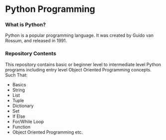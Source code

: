 # Python Programming

### What is Python?

Python is a popular programming language. It was created by Guido van Rossum, and released in 1991.

### Repository Contents

This repository contains basic or beginner level to intermediate level Python programs including entry level Object Oriented Programming concepts.
Such That:

- Basics
- String
- List
- Tuple
- Dictionary
- Set
- If Else
- For/While Loop
- Function
- Object Oriented Programming etc.
